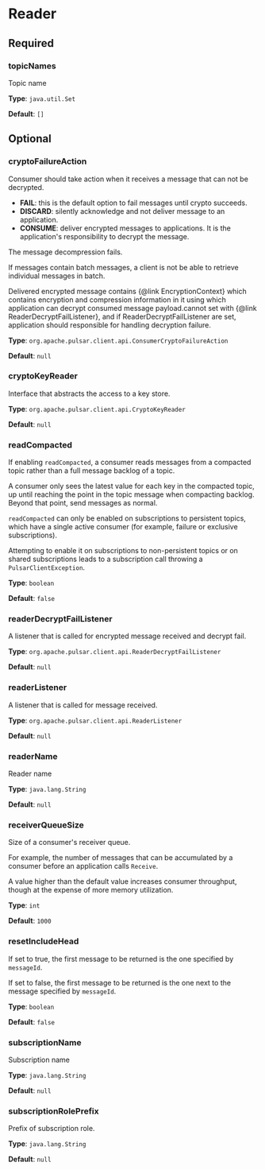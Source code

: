 # Reader

## Required
### topicNames
Topic name

**Type**: `java.util.Set`

**Default**: `[]`

## Optional
### cryptoFailureAction
Consumer should take action when it receives a message that can not be decrypted.
* **FAIL**: this is the default option to fail messages until crypto succeeds.
* **DISCARD**: silently acknowledge and not deliver message to an application.
* **CONSUME**: deliver encrypted messages to applications. It is the application's responsibility to decrypt the message.

The message decompression fails.

If messages contain batch messages, a client is not be able to retrieve individual messages in batch.

Delivered encrypted message contains {@link EncryptionContext} which contains encryption and compression information in it using which application can decrypt consumed message payload.cannot set with {@link ReaderDecryptFailListener}, and if ReaderDecryptFailListener are set,
application should responsible for handling decryption failure.

**Type**: `org.apache.pulsar.client.api.ConsumerCryptoFailureAction`

**Default**: `null`

### cryptoKeyReader
Interface that abstracts the access to a key store.

**Type**: `org.apache.pulsar.client.api.CryptoKeyReader`

**Default**: `null`

### readCompacted
If enabling `readCompacted`, a consumer reads messages from a compacted topic rather than a full message backlog of a topic.

A consumer only sees the latest value for each key in the compacted topic, up until reaching the point in the topic message when compacting backlog. Beyond that point, send messages as normal.

`readCompacted` can only be enabled on subscriptions to persistent topics, which have a single active consumer (for example, failure or exclusive subscriptions).

Attempting to enable it on subscriptions to non-persistent topics or on shared subscriptions leads to a subscription call throwing a `PulsarClientException`.

**Type**: `boolean`

**Default**: `false`

### readerDecryptFailListener
A listener that is called for encrypted message received and decrypt fail.

**Type**: `org.apache.pulsar.client.api.ReaderDecryptFailListener`

**Default**: `null`

### readerListener
A listener that is called for message received.

**Type**: `org.apache.pulsar.client.api.ReaderListener`

**Default**: `null`

### readerName
Reader name

**Type**: `java.lang.String`

**Default**: `null`

### receiverQueueSize
Size of a consumer's receiver queue.

For example, the number of messages that can be accumulated by a consumer before an application calls `Receive`.

A value higher than the default value increases consumer throughput, though at the expense of more memory utilization.

**Type**: `int`

**Default**: `1000`

### resetIncludeHead
If set to true, the first message to be returned is the one specified by `messageId`.

If set to false, the first message to be returned is the one next to the message specified by `messageId`.

**Type**: `boolean`

**Default**: `false`

### subscriptionName
Subscription name

**Type**: `java.lang.String`

**Default**: `null`

### subscriptionRolePrefix
Prefix of subscription role.

**Type**: `java.lang.String`

**Default**: `null`


